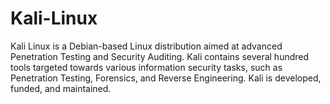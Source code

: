 # Kali-Linux
Kali Linux is a Debian-based Linux distribution aimed at advanced Penetration Testing and Security Auditing. Kali contains several hundred tools targeted towards various information security tasks, such as Penetration Testing, Forensics, and Reverse Engineering. Kali is developed, funded, and maintained.
